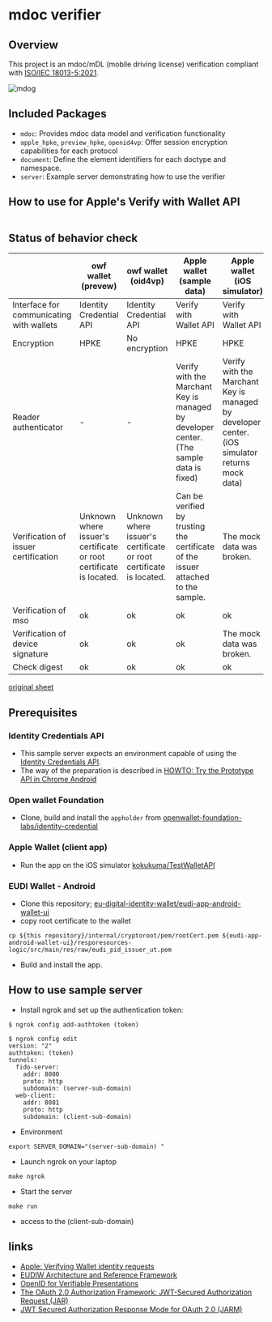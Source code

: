 # mdoc verifier

## Overview

This project is an mdoc/mDL (mobile driving license) verification compliant with [ISO/IEC 18013-5:2021](https://www.iso.org/standard/69084.html).

![mdog](https://github.com/user-attachments/assets/c7a023ae-543d-402a-941f-1ece0030d7c9)

## Included Packages

- `mdoc`: Provides mdoc data model and verification functionality
- `apple_hpke`, `preview_hpke`, `openid4vp`: Offer session encryption capabilities for each protocol
- `document`: Define the element identifiers for each doctype and namespace.
- `server`: Example server demonstrating how to use the verifier

## How to use for Apple's Verify with Wallet API
```
```

## Status of behavior check
|                                          | owf wallet<br>(prevew)                                             | owf wallet<br>(oid4vp)                                             | Apple wallet<br>(sample data)                                                              | Apple wallet<br>(iOS simulator)                                                                   | EUDI wallet                                                                                                  | 
| ---------------------------------------- | ------------------------------------------------------------------ | ------------------------------------------------------------------ | ------------------------------------------------------------------------------------------ | ------------------------------------------------------------------------------------------------- | ------------------------------------------------------------------------------------------------------------ | 
| Interface for communicating with wallets | Identity Credential API                                            | Identity Credential API                                            | Verify with Wallet API                                                                     | Verify with Wallet API                                                                            | OID4VP                                                                                                       | 
| Encryption                               | HPKE                                                               | No encryption                                                      | HPKE                                                                                       | HPKE                                                                                              | JOSE                                                                                                         | 
| Reader authenticator                     | -                                                                  | -                                                                  | Verify with the Marchant Key is managed by developer center.<br>(The sample data is fixed) | Verify with the Marchant Key is managed by developer center.<br>(iOS simulator returns mock data) | client_id_schema = x509_san_dns<br><br>(Create root certification and embeded in the wallet)                   | 
| Verification of issuer certification     | Unknown where issuer's certificate or root certificate is located. | Unknown where issuer's certificate or root certificate is located. | Can be verified by trusting the certificate of the issuer attached to the sample.          | The mock data was broken.                                                                         | Unknown where issuer's certificate or root certificate is located.<br><br>Also, the certificate has expired. | 
| Verification of mso                      | ok                                                                 | ok                                                                 | ok                                                                                         | ok                                                                                                | ok                                                                                                           | 
| Verification of device signature         | ok                                                                 | ok                                                                 | ok                                                                                         | The mock data was broken.                                                                         | ok                                                                                                           | 
| Check digest                             | ok                                                                 | ok                                                                 | ok                                                                                         | ok                                                                                                | ok                                                                                                           | 

[original sheet](https://docs.google.com/spreadsheets/d/1dV_0TyqWEhWRaFCl_R4JFSsdgu6CnJZPryuAQfr_rHI/edit?gid=0#gid=0)

## Prerequisites
### Identity Credentials API
* This sample server expects an environment capable of using the [Identity Credentials API](https://wicg.github.io/digital-credentials/#protocol-registry).
* The way of the preparation is described in [HOWTO: Try the Prototype API in Chrome Android](https://github.com/WICG/digital-credentials/wiki/HOWTO%3A-Try-the-Prototype-API-in-Chrome-Android) 

### Open wallet Foundation
* Clone, build and install the `appholder` from [openwallet-foundation-labs/identity-credential](https://github.com/openwallet-foundation-labs/identity-credential)

### Apple Wallet (client app)
* Run the app on the iOS simulator [kokukuma/TestWalletAPI](https://github.com/kokukuma/TestWalletAPI)

### EUDI Wallet - Android
* Clone this repository; [eu-digital-identity-wallet/eudi-app-android-wallet-ui](https://github.com/eu-digital-identity-wallet/eudi-app-android-wallet-ui)
* copy root certificate to the wallet
```
cp ${this repository}/internal/cryptoroot/pem/rootCert.pem ${eudi-app-android-wallet-ui}/resporesources-logic/src/main/res/raw/eudi_pid_issuer_ut.pem
```
* Build and install the app.


## How to use sample server
* Install ngrok and set up the authentication token:
```
$ ngrok config add-authtoken (token)

$ ngrok config edit
version: "2"
authtoken: (token)
tunnels:
  fido-server:
    addr: 8080
    proto: http
    subdomain: (server-sub-domain)
  web-client:
    addr: 8081
    proto: http
    subdomain: (client-sub-domain)
```
* Environment
```
export SERVER_DOMAIN="(server-sub-domain) "
```

* Launch ngrok on your laptop
```
make ngrok
```

* Start the server
```
make run
```

* access to the (client-sub-domain)

## links
* [Apple: Verifying Wallet identity requests](https://developer.apple.com/documentation/passkit_apple_pay_and_wallet/wallet/verifying_wallet_identity_requests)
* [EUDIW Architecture and Reference Framework](https://github.com/eu-digital-identity-wallet/eudi-doc-architecture-and-reference-framework/blob/main/docs/arf.md)
* [OpenID for Verifiable Presentations](https://openid.net/specs/openid-4-verifiable-presentations-1_0.html)
* [The OAuth 2.0 Authorization Framework: JWT-Secured Authorization Request (JAR)](https://www.rfc-editor.org/rfc/rfc9101.html)
* [JWT Secured Authorization Response Mode for OAuth 2.0 (JARM)](https://openid.net/specs/oauth-v2-jarm-final.html)
